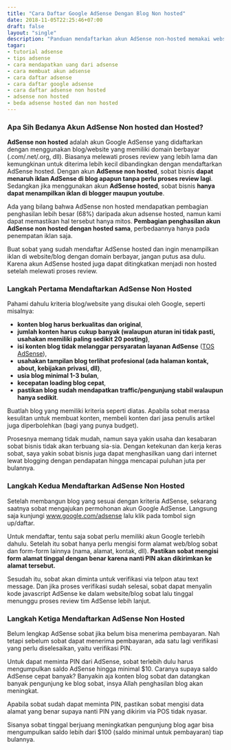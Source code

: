 ```yaml
---
title: "Cara Daftar Google AdSense Dengan Blog Non hosted"
date: 2018-11-05T22:25:46+07:00
draft: false
layout: "single"
description: "Panduan mendaftarkan akun AdSense non-hosted memakai website/blog dengan domain dan hosting sendiri. Cocok bagi blogger yang telah memiliki blog/website sendiri."
tagar:
- tutorial adsense
- tips adsense
- cara mendapatkan uang dari adsense
- cara membuat akun adsense
- cara daftar adsense
- cara daftar google adsense
- cara daftar adsense non hosted
- adsense non hosted
- beda adsense hosted dan non hosted
---
```


### Apa Sih Bedanya Akun AdSense Non hosted dan Hosted?

**AdSense non hosted** adalah akun Google AdSense yang didaftarkan dengan menggunakan blog/website yang memiliki domain berbayar (.com/.net/.org, dll). Biasanya melewati proses review yang lebih lama dan kemungkinan untuk diterima lebih kecil dibandingkan dengan mendaftarkan AdSense hosted. Dengan akun **AdSense non hosted**, sobat bisnis **dapat menaruh iklan AdSense di blog apapun tanpa perlu proses review lagi**. Sedangkan jika menggunakan akun **AdSense hosted**, sobat bisnis **hanya dapat menampilkan iklan di blogger maupun youtube**.

Ada yang bilang bahwa AdSense non hosted mendapatkan pembagian penghasilan lebih besar (68%) daripada akun adsense hosted, namun kami dapat memastikan hal tersebut hanya mitos. **Pembagian penghasilan akun AdSense non hosted dengan hosted sama**, perbedaannya hanya pada penempatan iklan saja. 

Buat sobat yang sudah mendaftar AdSense hosted dan ingin menampilkan iklan di website/blog dengan domain berbayar, jangan putus asa dulu. Karena akun AdSense hosted juga dapat ditingkatkan menjadi non hosted setelah melewati proses review.

### Langkah Pertama Mendaftarkan AdSense Non Hosted

Pahami dahulu kriteria blog/website yang disukai oleh Google, seperti misalnya: 

- **konten blog harus berkualitas dan original**, 
- **jumlah konten harus cukup banyak (walaupun aturan ini tidak pasti, usahakan memiliki paling sedikit 20 posting)**, 
- **isi konten blog tidak melanggar persyaratan layanan AdSense** ([TOS AdSense](../hal-hal-yang-dapat-membuat-akun-adsense-dibanned)), 
- **usahakan tampilan blog terlihat profesional (ada halaman kontak, about, kebijakan privasi, dll)**, 
- **usia blog minimal 1-3 bulan**, 
- **kecepatan loading blog cepat**, 
- **pastikan blog sudah mendapatkan traffic/pengunjung stabil walaupun hanya sedikit**. 

Buatlah blog yang memiliki kriteria seperti diatas. Apabila sobat merasa kesulitan untuk membuat konten, membeli konten dari jasa penulis artikel juga diperbolehkan (bagi yang punya budget). 

Prosesnya memang tidak mudah, namun saya yakin usaha dan kesabaran sobat bisnis tidak akan terbuang sia-sia. Dengan ketekunan dan kerja keras sobat, saya yakin sobat bisnis juga dapat menghasilkan uang dari internet lewat blogging dengan pendapatan hingga mencapai puluhan juta per bulannya.

### Langkah Kedua Mendaftarkan AdSense Non Hosted

Setelah membangun blog yang sesuai dengan kriteria AdSense, sekarang saatnya sobat mengajukan permohonan akun Google AdSense. Langsung saja kunjungi www.google.com/adsense lalu klik pada tombol sign up/daftar. 

Untuk mendaftar, tentu saja sobat perlu memiliki akun Google terlebih dahulu. Setelah itu sobat hanya perlu mengisi form alamat web/blog sobat dan form-form lainnya (nama, alamat, kontak, dll). **Pastikan sobat mengisi form alamat tinggal dengan benar karena nanti PIN akan dikirimkan ke alamat tersebut.**

Sesudah itu, sobat akan diminta untuk verifikasi via telpon atau text message. Dan jika proses verifikasi sudah selesai, sobat dapat menyalin kode javascript AdSense ke dalam website/blog sobat lalu tinggal menunggu proses review tim AdSense lebih lanjut.

### Langkah Ketiga Mendaftarkan AdSense Non Hosted

Belum lengkap AdSense sobat jika belum bisa menerima pembayaran. Nah tetapi sebelum sobat dapat menerima pembayaran, ada satu lagi verifikasi yang perlu diselesaikan, yaitu verifikasi PIN.

Untuk dapat meminta PIN dari AdSense, sobat terlebih dulu harus mengumpulkan saldo AdSense hingga minimal $10. Caranya supaya saldo AdSense cepat banyak? Banyakin aja konten blog sobat dan datangkan banyak pengunjung ke blog sobat, insya Allah penghasilan blog akan meningkat.

Apabila sobat sudah dapat meminta PIN, pastikan sobat mengisi data alamat yang benar supaya nanti PIN yang dikirim via POS tidak nyasar.

Sisanya sobat tinggal berjuang meningkatkan pengunjung blog agar bisa mengumpulkan saldo lebih dari $100 (saldo minimal untuk pembayaran) tiap bulannya. 